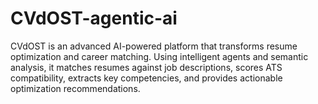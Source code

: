 # CVdOST-agentic-ai
CVdOST is an advanced AI-powered platform that transforms resume optimization and career matching. Using intelligent agents and semantic analysis, it matches resumes against job descriptions, scores ATS compatibility, extracts key competencies, and provides actionable optimization recommendations.
